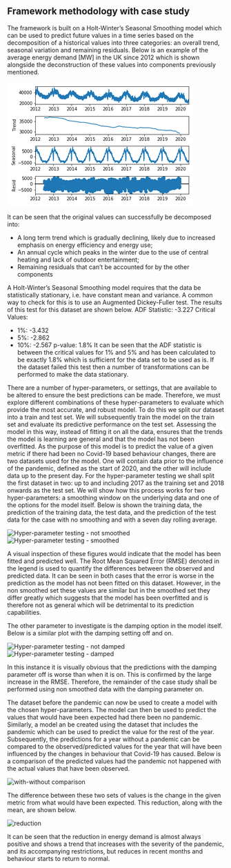 ## Framework methodology with case study
The framework is built on a Holt-Winter’s Seasonal Smoothing model which can be used to predict future values in a time series based on the decomposition of a historical values into three categories: an overall trend, seasonal variation and remaining residuals. Below is an example of the average energy demand [MW] in the UK since 2012 which is shown alongside the deconstruction of these values into components previously mentioned.

<!-- ![Decomposition of original signal](seasonal_decomposition_not_smoothed.png) -->
<!-- ![Decomposition of original signal](/img/seasonal_decomposition_not_smoothed.png) -->
![Decomposition of original signal](img/seasonal_decomposition_not_smoothed.png)
<!-- ![Decomposition of original signal](./img/seasonal_decomposition_not_smoothed.png) -->

It can be seen that the original values can successfully be decomposed into:
- A long term trend which is gradually declining, likely due to increased emphasis on energy efficiency and energy use;
- An annual cycle which peaks in the winter due to the use of central heating and lack of outdoor entertainment;
- Remaining residuals that can’t be accounted for by the other components

A Holt-Winter’s Seasonal Smoothing model requires that the data be statistically stationary, i.e. have constant mean and variance. A common way to check for this is to use an Augmented Dickey-Fuller test. The results of this test for this dataset are shown below.
ADF Statistic: -3.227
Critical Values:
- 1%: -3.432
- 5%: -2.862
- 10%: -2.567
p-value: 1.8%
It can be seen that the ADF statistic is between the critical values for 1% and 5% and has been calculated to be exactly 1.8% which is sufficient for the data set to be used as is. If the dataset failed this test then a number of transformations can be performed to make the data stationary.

There are a number of hyper-parameters, or settings, that are available to be altered to ensure the best predictions can be made. Therefore, we must explore different combinations of these hyper-parameters to evaluate which provide the most accurate, and robust model. To do this we split our dataset into a train and test set. We will subsequently train the model on the train set and evaluate its predictive performance on the test set. Assessing the model in this way, instead of fitting it on all the data, ensures that the trends the model is learning are general and that the model has not been overfitted. As the purpose of this model is to predict the value of a given metric if there had been no Covid-19 based behaviour changes, there are two datasets used for the model. One will contain data prior to the influence of the pandemic, defined as the start of 2020, and the other will include data up to the present day. For the hyper-parameter testing we shall split the first dataset in two: up to and including 2017 as the training set and 2018 onwards as the test set. We will show how this process works for two hyper-parameters: a smoothing window on the underlying data and one of the options for the model itself. Below is shown the training data, the prediction of the training data, the test data, and the prediction of the test data for the case with no smoothing and with a seven day rolling average.

![Hyper-parameter testing - not smoothed](/img/hyper-parameter_testing_not_smoothed_trend_add_seasonal_mul_damped.png)
![Hyper-parameter testing - smoothed](/img/hyper-parameter_testing_smoothed_trend_add_seasonal_mul_damped.png)

A visual inspection of these figures would indicate that the model has been fitted and predicted well. The Root Mean Squared Error (RMSE) denoted in the legend is used to quantify the differences between the observed and predicted data. It can be seen in both cases that the error is worse in the prediction as the model has not been fitted on this dataset. However, in the non smoothed set these values are similar but in the smoothed set they differ greatly which suggests that the model has been overfitted and is therefore not as general which will be detrimental to its prediction capabilities.

The other parameter to investigate is the damping option in the model itself. Below is a similar plot with the damping setting off and on.

![Hyper-parameter testing - not damped](/img/hyper-parameter_testing_not_smoothed_trend_add_seasonal_mul_not_damped.png)
![Hyper-parameter testing - damped](/img/hyper-parameter_testing_not_smoothed_trend_add_seasonal_mul_damped.png)

In this instance it is visually obvious that the predictions with the damping parameter off is worse than when it is on. This is confirmed by the large increase in the RMSE. Therefore, the remainder of the case study shall be performed using non smoothed data with the damping parameter on.

The dataset before the pandemic can now be used to create a model with the chosen hyper-parameters. The model can then be used to predict the values that would have been expected had there been no pandemic. Similarly, a model an be created using the dataset that includes the pandemic which can be used to predict the value for the rest of the year. Subsequently, the predictions for a year without a pandemic can be compared to the observed/predicted values for the year that will have been influenced by the changes in behaviour that Covid-19 has caused. Below is a comparison of the predicted values had the pandemic not happened with the actual values that have been observed.

![with-without comparison](/img/with_without_comparison_not_smoothed_trend_add_seasonal_mul_damped.png)

The difference between these two sets of values is the change in the given metric from what would have been expected. This reduction, along with the mean, are shown below.

![reduction](/img/estimated_reduction_not_smoothed_trend_add_seasonal_mul_damped.png)

It can be seen that the reduction in energy demand is almost always positive and shows a trend that increases with the severity of the pandemic, and its accompanying restrictions, but reduces in recent months and behaviour starts to return to normal.
